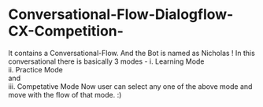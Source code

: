 # Conversational-Flow-Dialogflow-CX-Competition-
It contains a Conversational-Flow. And the Bot is named as Nicholas !
In this conversational there is basically 3 modes - 
i. Learning Mode  
ii. Practice Mode   
      and   
iii. Competative Mode
Now user can select any one of the above mode and move with the flow of that mode. :) 
